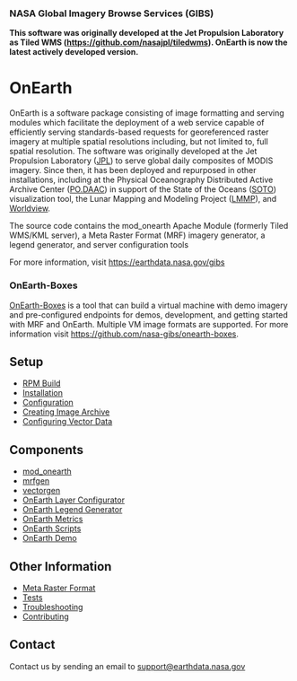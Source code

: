 ### NASA Global Imagery Browse Services (GIBS)

**This software was originally developed at the Jet Propulsion Laboratory as Tiled WMS (https://github.com/nasajpl/tiledwms).  OnEarth is now the latest actively developed version.**

# OnEarth

OnEarth is a software package consisting of image formatting and serving modules which facilitate the deployment of a web service capable of efficiently serving standards-based requests for georeferenced raster imagery at multiple spatial resolutions including, but not limited to, full spatial resolution.  The software was originally developed at the Jet Propulsion Laboratory ([JPL](http://www.jpl.nasa.gov/)) to serve global daily composites of MODIS imagery.  Since then, it has been deployed and repurposed in other installations, including at the Physical Oceanography Distributed Active Archive Center ([PO.DAAC](http://podaac.jpl.nasa.gov/)) in support of the State of the Oceans ([SOTO](http://podaac-tools.jpl.nasa.gov/soto-2d/)) visualization tool, the Lunar Mapping and Modeling Project ([LMMP](http://pub.lmmp.nasa.gov/LMMPUI/LMMP_CLIENT/LMMP.html)), and [Worldview](https://earthdata.nasa.gov/labs/worldview/).

The source code contains the mod_onearth Apache Module (formerly Tiled WMS/KML server), a Meta Raster Format (MRF) imagery generator, a legend generator, and server configuration tools

For more information, visit https://earthdata.nasa.gov/gibs

### OnEarth-Boxes
[OnEarth-Boxes](https://github.com/nasa-gibs/onearth-boxes) is a tool that can build a virtual machine with demo imagery and pre-configured endpoints for demos, development, and getting started with MRF and OnEarth. Multiple VM image formats are supported. For more information visit https://github.com/nasa-gibs/onearth-boxes.

## Setup

* [RPM Build](doc/rpm_build.md)
* [Installation](doc/installation.md)
* [Configuration](doc/configuration.md)
* [Creating Image Archive](doc/archive.md)
* [Configuring Vector Data](doc/config_vectors.md)

## Components

* [mod_onearth](src/mod_onearth/README.md)
* [mrfgen](src/mrfgen/README.md)
* [vectorgen](src/vectorgen/README.md)
* [OnEarth Layer Configurator](src/layer_config/README.md)
* [OnEarth Legend Generator](src/generate_legend/README.md)
* [OnEarth Metrics](src/onearth_logs/README.md)
* [OnEarth Scripts](src/scripts/README.md)
* [OnEarth Demo](src/demo/README.md)

## Other Information

* [Meta Raster Format](https://github.com/nasa-gibs/mrf/blob/master/README.md)
* [Tests](src/test/README.md)
* [Troubleshooting](doc/troubleshooting.md)
* [Contributing](doc/contributing.md)

## Contact

Contact us by sending an email to
[support@earthdata.nasa.gov](mailto:support@earthdata.nasa.gov)
